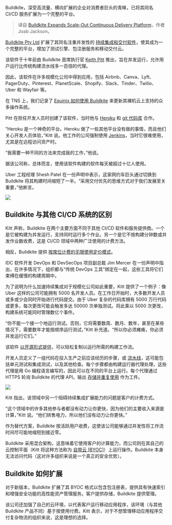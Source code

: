 
<!--
title: Buildkite扩展了其规模化持续交付平台
cover: https://cdn.thenewstack.io/media/2024/10/e6c1ea3d-buildkite.png
-->

Buildkite，深受高流量、横向扩展的企业对消费者巨头的青睐，已将其同名 CI/CD 服务扩展为一个完整的平台。

> 译自 [Buildkite Expands Scale-Out Continuous Delivery Platform](https://thenewstack.io/buildkite-expands-scale-out-continuous-delivery-platform/)，作者 Joab Jackson。

[Buildkite Pty Ltd](https://buildkite.com/) 扩展了其同名注重并发性的 [持续集成和交付软件](https://thenewstack.io/ci-cd/)，使其成为一个完整的平台，增加了测试引擎、包注册服务和移动交付云。

该软件于十年前由 Buildkite 首席执行官 [Keith Pitt](https://x.com/keithpitt) 推出，旨在并发运行，允许用户运行比传统构建流水线多一百倍的代理。

因此，该软件在许多规模化公司中得到应用，包括 Airbnb、Canva、Lyft、PagerDuty、Pinterest、PlanetScale、Shopify、Slack、Tinder、Twilio、Uber 和 Wayfair 等。

在 TNS 上，我们记录了 [Equinix 如何使用 Buildkite](https://thenewstack.io/how-our-bare-metal-cloud-keeps-up-with-all-the-new-os-releases/) 来更新其裸机云上支持的众多操作系统。

Pitt 在担任开发人员时创建了该软件，当时他与 [Heroku](https://thenewstack.io/how-heroku-is-positioned-to-help-ops-engineers-in-the-genai-era/) 和 [git 代码库](https://thenewstack.io/need-to-know-git-start-here/) 合作。

“Heroku 是一个神奇的平台。Heroku 做了一些其他平台没有做的事情，而且他们关心开发人员体验，”Kitt 说。他工作的公司强制使用 [Jenkins](https://thenewstack.io/cloudbees-scales-jenkins-redefines-devsecops/)，当时它很难使用，尤其是在远程访问资产时。

“我需要一种不同的方法来完成我的工作，”他说。

据该公司称，总体而言，使用该软件构建的软件每天被超过十亿人使用。

Uber 工程经理 Shesh Patel 在一份声明中表示，这家网约车巨头通过切换到 Buildkite 将其构建时间缩短了一半。“采用交付优先的思维方式对于我们发展至关重要，”他断言。

![](https://cdn.thenewstack.io/media/2024/10/88b1c80f-buildkite-4-1024x529.png)

## Buildkite 与其他 CI/CD 系统的区别

Kitt 声称，Buildkite 在两个主要方面不同于其他 CI/CD 软件和服务提供商。一个是它被构建为并发运行，支持同时运行多个作业。另一个是它不按构建分钟数或并发作业数收费，这是 CI/CD 领域中两种广泛使用的计费方法。

相反，Buildkite 提供 [按席位计费的无限使用定价模式](https://buildkite.com/pricing)。

IDC 软件开发 DevOps 和 DevSecOps 项目副总裁 Jim Mercer 在一份声明中指出，在许多情况下，组织都与“传统 DevOps 工具”绑定在一起，这些工具将它们束缚在缓慢的构建周期中。

为了说明为什么加速持续集成对于规模化公司如此重要，Kitt 提供了一个例子：像 Uber 这样的公司可能拥有 5000 名开发人员。在工作日开始时，大多数开发人员或多或少会同时开始进行代码提交。由于 Uber 复杂的代码库拥有 5000 万行代码或更多，每次更改可能会触发多达 50000 次单独测试。将此乘以 5000 次更改，构建系统可能同时管理数亿个事件。

“你不能一个接一个地运行测试。否则，它将需要数周、数月、数年，甚至在某些情况下，需要数年才能按顺序运行测试，”Kitt 补充道。“所以你必须瘫痪，你必须并发运行它们。”

该软件 [以开源形式提供](https://github.com/buildkite/)，可以轻松复制以运行所需的构建工作流。

开发人员定义了一组代码在投入生产之前应该经历的步骤，或 [流水线](https://buildkite.com/docs)，这可能包括单元测试和集成测试，以及其他检查。每个步骤都由构建运行器代理处理，这些代理是用 Go 编程语言编写的，因此可以在不同的平台上运行。每个代理通过 HTTPS 轮询 Buildkite 的代理 API。输出 [存储并重复使用](https://buildkite.com/docs/pipelines/artifacts) 作为工件。

![](https://cdn.thenewstack.io/media/2024/10/67f5bc42-buildkite-hybrid-architecture-44856ac4-1024x610.png)

Kitt 指出，该领域中另一个阻碍持续集成扩展能力的问题是客户的计费方式。

“这个领域中的许多其他参与者都没有动力让你更快，因为他们的主要收入来源是计算，”Kitt 说。“他们转售电力，所以他们没有动力让你更快。”

作为替代方案，Buildkite 按活跃用户收费，这使该公司能够通过并发性将工作流时间尽可能地缩短到接近零。

Buildkite 采用混合架构，这意味着它使用客户的计算能力，而公司则在其自己的云控制平面（Kitt 将这种方法称为 [自带云 [BYOC]](https://www.confluent.io/learn/bring-your-own-cloud/)）上运行操作。Buildkite 本身无法访问代码（这对许多组织来说是一个真正的安全优势）。

## Buildkite 如何扩展

对于新版本，Buildkite 扩展了其 BYOC 格式以包含包注册表，提供具有快速索引和增强安全功能的高性能资产管理服务。客户提供存储，Buildkite 提供管理。

该公司还加强了自己的云环境，以代表客户运行移动应用程序，该环境（与其他 Buildkite 产品不同）基于按使用付费。Kitt 表示，对于不想管理移动应用程序交付复杂物流的组织来说，这是理想的选择。
